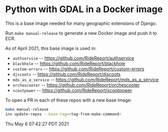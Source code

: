 Python with GDAL in a Docker image
===

This is a base image needed for many geographic extensions of Django.

Run `make manual-release` to generate a new Docker image and push it to ECR.

As of April 2021, this base image is used in:
 - `authservice` -- https://github.com/RideReport/authservice
 - `blackhole` -- https://github.com/RideReport/blackhole
 - `custom-errors` -- https://github.com/RideReport/custom-errors
 - `djscoots` -- https://github.com/RideReport/djscoots
 - `mds_as_a_service` -- https://github.com/RideReport/mds_as_a_service
 - `orchescooter` -- https://github.com/RideReport/orchescooter
 - `scootpower` -- https://github.com/RideReport/scootpower

To open a PR in each of these repos with a new base image:
```bash
make manual-release
inv update-repos --base-tag=<tag-from-make-command>
```
Thu May  6 07:42:27 PDT 2021
